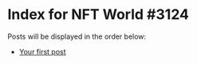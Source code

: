 # Index for NFT World #3124
Posts will be displayed in the order below:

- [Your first post](./001-first.md)

